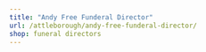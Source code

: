 ```yaml
---
title: "Andy Free Funderal Director"
url: /attleborough/andy-free-funderal-director/
shop: funeral directors
---
```

